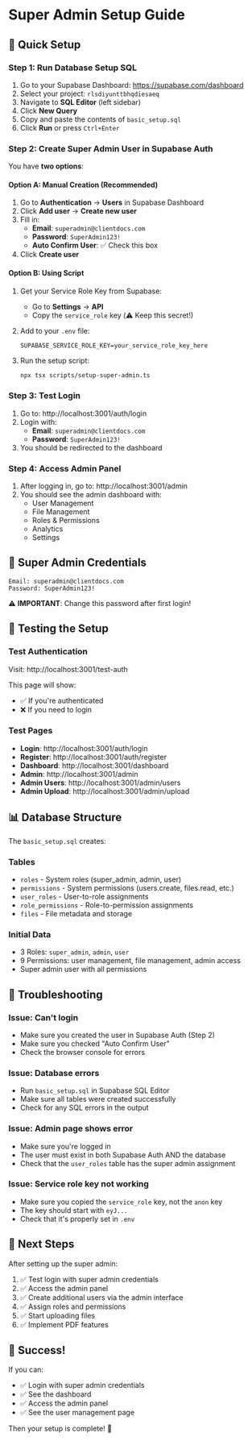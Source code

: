 # Super Admin Setup Guide

## 🎯 Quick Setup

### Step 1: Run Database Setup SQL

1. Go to your Supabase Dashboard: https://supabase.com/dashboard
2. Select your project: `rlsdiyunttbhqdiesaeq`
3. Navigate to **SQL Editor** (left sidebar)
4. Click **New Query**
5. Copy and paste the contents of `basic_setup.sql`
6. Click **Run** or press `Ctrl+Enter`

### Step 2: Create Super Admin User in Supabase Auth

You have **two options**:

#### Option A: Manual Creation (Recommended)

1. Go to **Authentication** → **Users** in Supabase Dashboard
2. Click **Add user** → **Create new user**
3. Fill in:
   - **Email**: `superadmin@clientdocs.com`
   - **Password**: `SuperAdmin123!`
   - **Auto Confirm User**: ✅ Check this box
4. Click **Create user**

#### Option B: Using Script

1. Get your Service Role Key from Supabase:
   - Go to **Settings** → **API**
   - Copy the `service_role` key (⚠️ Keep this secret!)

2. Add to your `.env` file:
   ```env
   SUPABASE_SERVICE_ROLE_KEY=your_service_role_key_here
   ```

3. Run the setup script:
   ```bash
   npx tsx scripts/setup-super-admin.ts
   ```

### Step 3: Test Login

1. Go to: http://localhost:3001/auth/login
2. Login with:
   - **Email**: `superadmin@clientdocs.com`
   - **Password**: `SuperAdmin123!`
3. You should be redirected to the dashboard

### Step 4: Access Admin Panel

1. After logging in, go to: http://localhost:3001/admin
2. You should see the admin dashboard with:
   - User Management
   - File Management
   - Roles & Permissions
   - Analytics
   - Settings

## 🔐 Super Admin Credentials

```
Email: superadmin@clientdocs.com
Password: SuperAdmin123!
```

⚠️ **IMPORTANT**: Change this password after first login!

## 🧪 Testing the Setup

### Test Authentication
Visit: http://localhost:3001/test-auth

This page will show:
- ✅ If you're authenticated
- ❌ If you need to login

### Test Pages
- **Login**: http://localhost:3001/auth/login
- **Register**: http://localhost:3001/auth/register
- **Dashboard**: http://localhost:3001/dashboard
- **Admin**: http://localhost:3001/admin
- **Admin Users**: http://localhost:3001/admin/users
- **Admin Upload**: http://localhost:3001/admin/upload

## 📊 Database Structure

The `basic_setup.sql` creates:

### Tables
- `roles` - System roles (super_admin, admin, user)
- `permissions` - System permissions (users.create, files.read, etc.)
- `user_roles` - User-to-role assignments
- `role_permissions` - Role-to-permission assignments
- `files` - File metadata and storage

### Initial Data
- 3 Roles: `super_admin`, `admin`, `user`
- 9 Permissions: user management, file management, admin access
- Super admin user with all permissions

## 🔧 Troubleshooting

### Issue: Can't login
- Make sure you created the user in Supabase Auth (Step 2)
- Make sure you checked "Auto Confirm User"
- Check the browser console for errors

### Issue: Database errors
- Run `basic_setup.sql` in Supabase SQL Editor
- Make sure all tables were created successfully
- Check for any SQL errors in the output

### Issue: Admin page shows error
- Make sure you're logged in
- The user must exist in both Supabase Auth AND the database
- Check that the `user_roles` table has the super admin assignment

### Issue: Service role key not working
- Make sure you copied the `service_role` key, not the `anon` key
- The key should start with `eyJ...`
- Check that it's properly set in `.env`

## 📝 Next Steps

After setting up the super admin:

1. ✅ Test login with super admin credentials
2. ✅ Access the admin panel
3. ✅ Create additional users via the admin interface
4. ✅ Assign roles and permissions
5. ✅ Start uploading files
6. ✅ Implement PDF features

## 🎉 Success!

If you can:
- ✅ Login with super admin credentials
- ✅ See the dashboard
- ✅ Access the admin panel
- ✅ See the user management page

Then your setup is complete! 🎊


